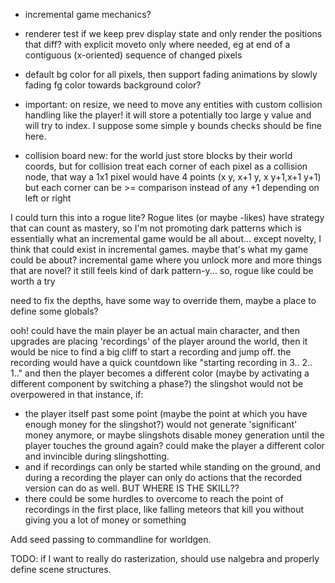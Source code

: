 - incremental game mechanics?

- renderer test if we keep prev display state and only render the positions that diff? with explicit moveto only 
where needed, eg at end of a contiguous (x-oriented) sequence of changed pixels

- default bg color for all pixels, then support fading animations by slowly fading fg color towards background color?

- important: on resize, we need to move any entities with custom collision handling
like the player! it will store a potentially too large y value and will try to index.
I suppose some simple y bounds checks should be fine here.

- collision board new: for the world just store blocks by their world coords,
but for collision treat each corner of each pixel as a collision node,
that way a 1x1 pixel would have 4 points (x y, x+1 y, x y+1,x+1 y+1) but
each corner can be >= comparison instead of any +1 depending on left or right


I could turn this into a rogue lite? Rogue lites (or maybe -likes) have
strategy that can count as mastery, so I'm not promoting dark patterns which
is essentially what an incremental game would be all about... except
novelty, I think that could exist in incremental games. maybe that's what
my game could be about? incremental game where you unlock more and more things
that are novel? it still feels kind of dark pattern-y...
so, rogue like could be worth a try


need to fix the depths, have some way to override them, maybe a place to define some globals?


ooh! could have the main player be an actual main character, and then upgrades
are placing 'recordings' of the player around the world, then it would be nice to find a big cliff
to start a recording and jump off. 
the recording would have a quick countdown like "starting recording in 3.. 2.. 1.." and then the
player becomes a different color (maybe by activating a different component by switching a phase?)
the slingshot would not be overpowered in that instance, if:
 - the player itself past some point (maybe the point at which you have enough money for the slingshot?)
   would not generate 'significant' money anymore, or maybe slingshots disable
   money generation until the player touches the ground again?
   could make the player a different color and invincible during slingshotting.
 - and if recordings can only be started while standing on the ground, and during
   a recording the player can only do actions that the recorded version can do as well.
BUT WHERE IS THE SKILL??
 - there could be some hurdles to overcome to reach the point of recordings in the first place,
   like falling meteors that kill you without giving you a lot of money or something


Add seed passing to commandline for worldgen.

TODO: if I want to really do rasterization, should use nalgebra and properly define scene structures.